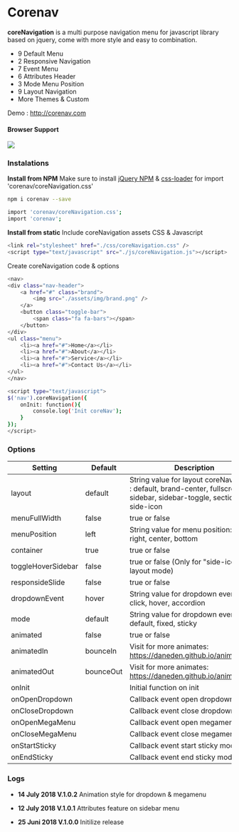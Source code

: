 # Corenav

**coreNavigation** is a multi purpose navigation menu for javascript library based on jquery, come with more style and easy to combination.

  - 9 Default Menu
  - 2 Responsive Navigation
  - 7 Event Menu
  - 6 Attributes Header
  - 3 Mode Menu Position
  - 9 Layout Navigation
  - More Themes & Custom

Demo : http://corenav.com

#### Browser Support
![](https://www.fellowshipproductions.co.uk/wp-content/uploads/2016/09/6-browser-icons2.jpg)


### Instalations
**Install from NPM**
Make sure to install [jQuery NPM](https://www.npmjs.com/package/jquery "jQuery NPM") & [css-loader](https://github.com/webpack-contrib/css-loader "css-loader") for import 'corenav/coreNavigation.css'
```sh
npm i corenav --save
```
```sh
import 'corenav/coreNavigation.css';
import 'corenav';
```

**Install from static**
Include coreNavigation assets CSS & Javascript
```sh
<link rel="stylesheet" href="./css/coreNavigation.css" />
<script type="text/javascript" src="./js/coreNavigation.js"></script>
```
Create coreNavigation code & options
```sh
<nav>
<div class="nav-header">
    <a href="#" class="brand">
        <img src="./assets/img/brand.png" />
    </a>
    <button class="toggle-bar">
        <span class="fa fa-bars"></span>
    </button>	
</div>								
<ul class="menu">
    <li><a href="#">Home</a></li>
    <li><a href="#">About</a></li>
    <li><a href="#">Service</a></li>
    <li><a href="#">Contact Us</a></li>
</ul>
</nav>
```
```sh
<script type="text/javascript"> 
$('nav').coreNavigation({
    onInit: function(){
        console.log('Init coreNav');
    }
});
</script>
```

### Options
| Setting | Default |Description|
| ------ | ------ |------|
| layout | default | String value for layout coreNavigation : default, brand-center, fullscreen, sidebar, sidebar-toggle, section, side-icon|
| menuFullWidth | false | 	true or false |
| menuPosition | left | String value for menu position: left, right, center, bottom |
| container | true | 	true or false |
| toggleHoverSidebar | false | 	true or false (Only for "side-icon" layout mode) |
| responsideSlide | false | 	true or false |
| dropdownEvent	 | hover | 	String value for dropdown event : click, hover, accordion |
| mode | default | String value for dropdown event : default, fixed, sticky |
| animated | false | 	true or false |
| animatedIn | bounceIn | Visit for more animates: https://daneden.github.io/animate.css/ |
| animatedOut | bounceOut | Visit for more animates: https://daneden.github.io/animate.css/ |
| onInit || Initial function on init |
| onOpenDropdown || Callback event open dropdown |
| onCloseDropdown || Callback event close dropdown |
| onOpenMegaMenu || Callback event open megamenu |
| onCloseMegaMenu || Callback event close megamenu |
| onStartSticky || Callback event start sticky mode |
| onEndSticky || Callback event end sticky mode |

### Logs
- **14 July 2018 V.1.0.2**
Animation style for dropdown & megamenu

- **12 July 2018 V.1.0.1**
Attributes feature on sidebar menu

- **25 Juni 2018 V.1.0.0**
Initilize release
